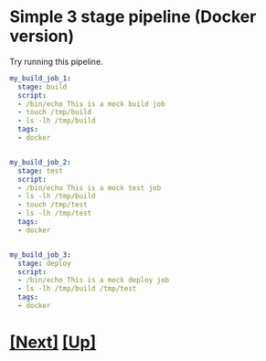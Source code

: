# Simple 3 stage pipeline (Docker version)

Try running this pipeline.

```yaml
my_build_job_1:
  stage: build
  script:
  - /bin/echo This is a mock build job
  - touch /tmp/build
  - ls -lh /tmp/build
  tags:
  - docker


my_build_job_2:
  stage: test
  script:
  - /bin/echo This is a mock test job
  - ls -lh /tmp/build
  - touch /tmp/test
  - ls -lh /tmp/test
  tags:
  - docker


my_build_job_3:
  stage: deploy
  script:
  - /bin/echo This is a mock deploy job
  - ls -lh /tmp/build /tmp/test
  tags:
  - docker
```

# [[Next]](05-ci.md) [[Up]](README.md)
